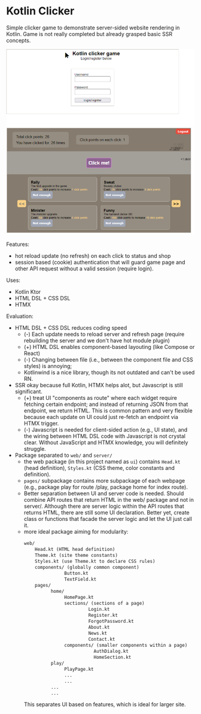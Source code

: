 # Kotlin Clicker

Simple clicker game to demonstrate server-sided website rendering in Kotlin. Game is not really completed but already grasped basic SSR concepts.

![screenshot 1](1.png)
![screenshot 1](2.png)

Features:
- hot reload update (no refresh) on each click to status and shop
- session based (cookie) authentication that will guard game page and other API request without a valid session (require login).

Uses:
- Kotlin Ktor
- HTML DSL + CSS DSL
- HTMX

Evaluation:
- HTML DSL + CSS DSL reduces coding speed
  - (-) Each update needs to reload server and refresh page (require rebuilding the server and we don't have hot module plugin)
  - (+) HTML DSL enables component-based layouting (like Compose or React)
  - (-) Changing between file (i.e., between the component file and CSS styles) is annoying;
  - Kotlinwind is a nice library, though its not outdated and can't be used RN.
- SSR okay because full Kotlin, HTMX helps alot, but Javascript is still significant.
  - (+) treat UI "components as route" where each widget require fetching certain endpoint; and instead of returning JSON from that endpoint, we return HTML. This is common pattern and very flexible because each update on UI could just re-fetch an endpoint via HTMX trigger. 
  - (-) Javascript is needed for client-sided action (e.g., UI state), and the wiring between HTML DSL code with Javascript is not crystal clear. Without JavaScript and HTMX knowledge, you will definitely struggle.
- Package separated to `web/` and `server/`
  - the web package (in this project named as `ui`) contains `Head.kt` (head definition), `Styles.kt` (CSS theme, color constants and definition).
  - `pages/` subpackage contains more subpackage of each webpage (e.g., package play for route /play, package home for index route).
  - Better separation between UI and server code is needed. Should combine API routes that return HTML in the web/ package and not in server/. Although there are server logic within the API routes that returns HTML, there are still some UI declaration. Better yet, create class or functions that facade the server logic and let the UI just call it.
  - more ideal package aiming for modularity:
    ```
    web/
        Head.kt (HTML head definition)
        Theme.kt (site theme constants)
        Styles.kt (use Theme.kt to declare CSS rules)
        components/ (globally common component)
                   Button.kt
                   TextField.kt
        pages/
              home/
                   HomePage.kt
                   sections/ (sections of a page)
                            Login.kt
                            Register.kt
                            ForgotPassword.kt
                            About.kt
                            News.kt
                            Contact.kt
                   components/ (smaller components within a page)
                              AuthDialog.kt
                              HomeSection.kt
              play/
                   PlayPage.kt
                   ...
                   ...
              ...
              ...
    ```
    This separates UI based on features, which is ideal for larger site.